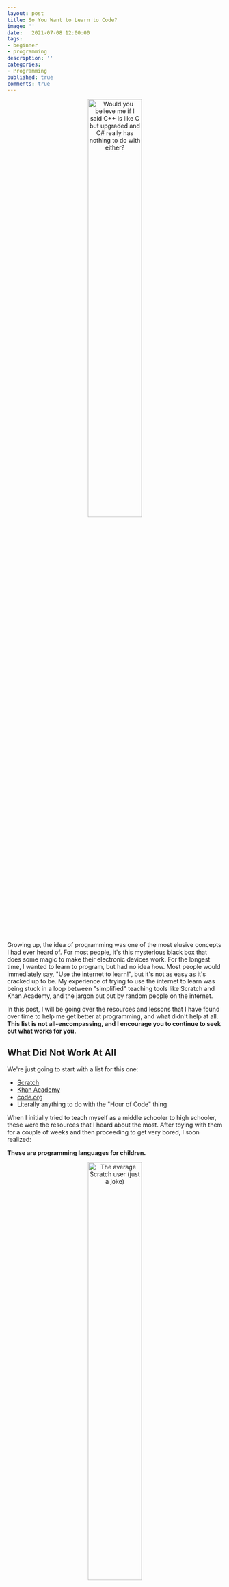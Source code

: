 ```yaml
---
layout: post
title: So You Want to Learn to Code?
image: ''
date:   2021-07-08 12:00:00
tags:
- beginner
- programming
description: ''
categories:
- Programming
published: true
comments: true
---
```


<p align="center">
    <img src="https://live.staticflickr.com/3912/15090961835_c4f26e4890_b.jpg" style="width: 50%; height: 50%" alt="Would you believe me if I said C++ is like C but upgraded and C# really has nothing to do with either?">
</p>

Growing up, the idea of programming was one of the most elusive concepts I had ever heard of. For most people, it's this mysterious black box that does some magic to make their electronic devices work. For the longest time, I wanted to learn to program, but had no idea how. Most people would immediately say, "Use the internet to learn!", but it's not as easy as it's cracked up to be. My experience of trying to use the internet to learn was being stuck in a loop between "simplified" teaching tools like Scratch and Khan Academy, and the jargon put out by random people on the internet.

In this post, I will be going over the resources and lessons that I have found over time to help me get better at programming, and what didn't help at all. **This list is not all-encompassing, and I encourage you to continue to seek out what works for you.**

## What Did Not Work At All

We're just going to start with a list for this one:
- [Scratch](https://scratch.mit.edu)
- [Khan Academy](https://www.khanacademy.org/computing/computer-programming)
- [code.org](https://code.org/)
- Literally anything to do with the "Hour of Code" thing

When I initially tried to teach myself as a middle schooler to high schooler, these were the resources that I heard about the most. After toying with them for a couple of weeks and then proceeding to get very bored, I soon realized:

**These are programming languages for children.**

<p align="center">
    <img src="https://www.publicdomainpictures.net/pictures/10000/nahled/2642-12745437615W13.jpg" style="width: 50%; height: 50%" alt="The average Scratch user (just a joke)">
</p>

Do I think they're bad? Not necessarily. Realistically, they are made for an age group that is maybe just entering middle school. I think the Khan Academy stuff has changed since I last saw it to be more focused on practical languages like Javascript and SQL, so that might actually be viable now. Regardless, the big problem sites like Scratch and code.org suffer from is that they are glorified children's toys. They teach you nothing more than the pure basics, which, honestly speaking, can be covered in one week if you're dedicated, 2-3 weeks if you want to take your time.

## So What Does Work?

This is where things get a little trickier, because everybody learns a little bit differently. My big breakthrough was going to a small summer camp at a university where I first learned about Python, Cryptography, and Virtual Machines. But, not everyone has access to that, and there are some steps that I think everyone should take to get started seriously.  

### Step 1: What to learn?

Ask yourself what you want to program for. This [FAQ](https://www.reddit.com/r/learnprogramming/wiki/faq#wiki_getting_started) from r/learnprogramming does a very good job of clarifiying some of the questions people have about programming. I think one of the most important parts for me was seeing this table:
**I want to learn how to...**| **Consider using...**
-----|-----
...make iPhone Apps|{::nomarkdown}Swift{:/} 
...make Android Apps|{::nomarkdown}Kotlin/Java{:/} 
...build a website|{::nomarkdown}JavaScript, CSS, HTML5{:/} 
...write Windows desktop applications|{::nomarkdown}C#{:/}
...make 2D/3D games|{::nomarkdown}JavaScript, C#, or C++{:/} 
...program Arduinos/micro-controllers/robots|{::nomarkdown}C{:/}
...do scientific/mathematical computing or data analysis|{::nomarkdown}Julia, Python, R, or Matlab{:/}
...do automation and scripting|{::nomarkdown}Many languages (Python, Ruby, Bash, Powershell, AutoHotKey...){:/}

This table is obviously not all encompassing, but it's a good way to get an understanding of what you're working towards. If you're really ambivalent of what language you want to choose, I **HIGHLY** recommend Python, because of how versatile it is.  

Many people might tell you that it's better to pick one language over another (mainly the people who think everyone should learn C first). To those people, I say that all modern programming languages are very powerful and can do great things with a good mindset. All programming languages have similarities at their very core, so the most important thing is ***LEARNING***.  

### Step 2: The Basics

One of the best pieces of advice that I've heard was from a Corridor Crew video (can't remember which one), in which one of the guys says something like:

"*First you need to learn how to do it the hard way, fully completing every step along the way. Then, start taking shortcuts*"

To be an effective programmer, you cannot dive head first into trying to make the next Skyrim. You MUST understand the basics, which are:

- Good Programming Style
- Data Types and Variables
    - Strings, integers, floating point, Booleans
    - Comparisons and Operations (e.g. >,<,==,+,-)
- Conditional/Selection Statements
    - if, else, nested if else
- Iteration/Loops
    - while, for
- Functions/Methods
- Data Structures
    - Lists, Arrays, etc.
- Methods/Functions
- Exceptions
- File I/O

If none of that made sense to you, that's okay! This is just a list of what I think everyone who wants to program should learn within the first year of starting. It's hard for me to be able to link something that can work for every language someone wants to learn, but I'll throw out a couple here that are good for learning basics.

- [W3Schools](https://www.w3schools.com/) - HTML, CSS, JS, Python, Java, etc.
- [freeCodeCamp](https://www.youtube.com/c/Freecodecamp/playlists) - A lot.
- [learncpp](https://www.learncpp.com/) - C/C++
- [Jabrils](https://www.youtube.com/playlist?list=PL0nQ4vmdWaA3GLsZESEkBiIAEvnDEge8D) - C# and Python
- [Brackeys](https://www.youtube.com/c/Brackeys/playlists) - C# and Game Design
- [This Random Reddit Thread](https://www.reddit.com/r/learnprogramming/comments/j9napy/im_deleting_my_account_here_is_a_list_of/g8limoh/?utm_source=share&utm_medium=ios_app&utm_name=iossmf&context=3) - Mostly Python
- [Many, Many More YouTube Channels](https://github.com/JoseDeFreitas/awesome-youtubers) - A lot.

You're also going to need to install an Integrated Development Environment (IDE) or a nicer text editor to write code, along with your respective language itself. For a program to write code, I personally recommend [Visual Studio Code](https://code.visualstudio.com/), unless you're trying to write applications for phones, in which case you may or may not want something a bit more specialized like [Android Studio](https://developer.android.com/studio). If that's too much, there are also IDEs in-browser that you can use while starting out:

- [repl.it](https://repl.it/)  
- [codepen.io](https://codepen.io/)  
- [fiddle](https://jsfiddle.net/)  
- [AWS Cloud9](https://aws.amazon.com/cloud9/)  
- [Octave](https://octave-online.net/) - open-source, free version of MATLAB

<p align="center">
    <img src="https://imgs.xkcd.com/comics/real_programmers.png" style="width: 50%; height: 50%" alt="xkcd.com/378/">
</p>

Language Installs:
- [Python](https://www.python.org/downloads/) - Install Python3, Python2 has been discontinued
- [Java](https://java.com/en/download/help/download_options.html) - VS Code has an alternative way to do this
- [Swift](https://swift.org/download/#releases)
- C# - recommend installing [Visual Studio](https://visualstudio.microsoft.com/) assuming you're on Windows, not as sure if you're on Mac
- [Go](https://golang.org/doc/install)
- [C++/C](https://www.guru99.com/c-gcc-install.html) - If you use Linux, `apt install gcc` and `apt install g++` should have you covered with compiling these languages (Mac should also be able to do something similar with xcode)
- [Ruby](https://www.ruby-lang.org/en/downloads/)
- [MATLAB](https://www.mathworks.com/help/install/install-products.html) - Note: I don't believe MATLAB is free, so you'll probably have a better time using the aforementioned Octave

### Step 3: I have the tools, now what?

Simple Answer: Go out and learn. Use the tutorials I've linked (and others you may have found) and follow along with them. This isn't school, so don't try and commit everything to memory. Learn the methodology, understand the big picture, and work your way up slowly but surely. There are plenty of forums online where people just like you are learning to program, so don't be afraid to ask questions. Join a programming discord or subreddit. You probably know someone who programs, or know someone who knows someone who programs, and they might also be another resource.

At the end of the day, learn at your own pace, but consistency is key.

<p align="center">
    <img src="https://miro.medium.com/max/275/1*gO_CqAETq7aHUNfSdZRCPA.gif" alt="The learning process, visualized">
</p>

## Where to go from here?

It really depends on if you want to transition into something professional or keep it as a hobby. In both cases, making your own projects is pretty important. I would also recommend you begin to learn using [Git](https://docs.github.com/en/get-started/quickstart/set-up-git) and host your projects on [GitHub](https://github.com/). But what projects should you make? Again, you have full control here, but here are some ideas:

- [100 Projects of Code](https://github.com/aceking007/100ProjectsOfCode)
- Web Scraper - Build a tool that takes a URL as input and returns the content of the URL as HTML or XML.
- Literally anything in life you want to automate - Do you need to organize things into a spreadsheet, write a program to do that for you?
- Raspberry Pi Projects - A Raspberry Pi is a small, inexpensive computer. Many people have used them to make things like automatic plant waterers or Magic Mirrors. This will also get you involved with hardware stuff if that's what you're into

Having a good background in Computer Science also helps. Here are some topics that you should take a look at once you feel more comfortable with programming.

- Time and Space Complexity
    - Search and Sort Algorithms
- Recursion
- Data Structures
    - Stacks, Queues, Trees, Heaps
- Programming Paradigms (namely functional programming and OOP because those are the most common)
- Multithreading
    - Operating System Concepts as a whole, [link](https://www.youtube.com/watch?v=dv4mXBsv6TI) to UMass Lectures
- Software Development (e.g. Agile Workflow, Architecture, SOLID Principles, Patterns)
- Low Level Programming (Assembly)
- Using Virtual Machines (VMs)
- [Computerphile](https://www.youtube.com/channel/UC9-y-6csu5WGm29I7JiwpnA) - YouTube channel focused on CS topics

Additionally, if you want to move into Computer Science for a job, don't feel like you need to go to college (especially if you're in the US). There are plenty of great resources out there like the [Open Source Society University](https://github.com/ossu/computer-science) to help teach you these things on your own. I would recommend looking at job postings and using those as guidelines for what you should be learning.

## Conclusion

Hopefully this post has given you a brief tour of all things programming (as I know it). I'm just a university student, so I'm sure there's important things I missed along the way. If there's only one thing you take away from this, I hope it's that there's no one way to go about this, and different methods help different people. I might come back to this later and update it with more resources if I find them.

:D
